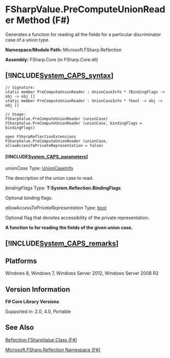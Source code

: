 # FSharpValue.PreComputeUnionReader Method (F#)

Generates a function for reading all the fields for a particular discriminator case of a union type.

**Namespace/Module Path:** Microsoft.FSharp.Reflection

**Assembly:** FSharp.Core (in FSharp.Core.dll)


## [!INCLUDE[System_CAPS_syntax](//System/Token/System_CAPS_syntax_md.md)]

```
// Signature:
static member PreComputeUnionReader : UnionCaseInfo * ?BindingFlags -> obj -> obj []
static member PreComputeUnionReader : UnionCaseInfo * ?bool -> obj -> obj []

// Usage:
FSharpValue.PreComputeUnionReader (unionCase)
FSharpValue.PreComputeUnionReader (unionCase, bindingFlags = bindingFlags)

open FSharpReflectionExtensions
FSharpValue.PreComputeUnionReader (unionCase, allowAccessToPrivateRepresentation = false)
```

#### [!INCLUDE[System_CAPS_parameters](//System/Token/System_CAPS_parameters_md.md)]
*unionCase*
Type: [UnionCaseInfo](http://msdn.microsoft.com/en-us/library/d97eb038-9521-4e20-89b4-dd0cd92d7221)


The description of the union case to read.


*bindingFlags*
Type: **T:System.Reflection.BindingFlags**


Optional binding flags.


*allowAccessToPrivateRepresentation*
Type: [bool](http://msdn.microsoft.com/en-us/library/89c0cf9c-49ce-4207-a3be-555851a67dd5)


Optional flag that denotes accessibility of the private representation.



**A function to for reading the fields of the given union case.**
## [!INCLUDE[System_CAPS_remarks](//System/Token/System_CAPS_remarks_md.md)]

## Platforms
Windows 8, Windows 7, Windows Server 2012, Windows Server 2008 R2


## Version Information
**F# Core Library Versions**

Supported in: 2.0, 4.0, Portable




## See Also
[Reflection.FSharpValue Class &#40;F&#35;&#41;](Reflection.FSharpValue+Class+28%F%2329%.md)

[Microsoft.FSharp.Reflection Namespace &#40;F&#35;&#41;](Microsoft.FSharp.Reflection+Namespace+28%F%2329%.md)

